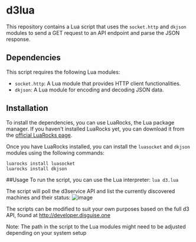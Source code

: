 # d3lua

This repository contains a Lua script that uses the `socket.http` and `dkjson` modules to send a GET request to an API endpoint and parse the JSON response.

## Dependencies

This script requires the following Lua modules:

- `socket.http`: A Lua module that provides HTTP client functionalities.
- `dkjson`: A Lua module for encoding and decoding JSON data.

## Installation

To install the dependencies, you can use LuaRocks, the Lua package manager. If you haven't installed LuaRocks yet, you can download it from the [official LuaRocks page](https://luarocks.org/).

Once you have LuaRocks installed, you can install the `luasocket` and `dkjson` modules using the following commands:

```shell
luarocks install luasocket
luarocks install dkjson
```

##Usage
To run the script, you can use the Lua interpreter:
```lua d3.lua```

The script will poll the d3service API and list the currently discovered machines and their status:
![image](https://github.com/pkirkup-disguise/d3lua/assets/71440017/e94ed821-edc0-49e1-9a16-cc5d0ca80e98)

The scripts can be modified to suit your own purposes based on the full d3 API, found at http://developer.disguise.one 

Note: The path in the script to the Lua modules might need to be adjusted depending on your system setup
